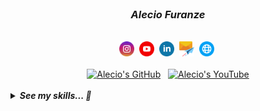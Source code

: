 </br>

<h3 align="center"><i>Alecio Furanze</i></h3>

</br>

<div align="center">
    <a target="_blank" href="https://instagram.com/alec1o"    ><img width="24px" src="/instagram.png" alt="instagram" /></a>&nbsp;
    <a target="_blank" href="https://youtube.com/@alec1o"     ><img width="24px" src="/youtube.png" alt="youtube"     /></a>&nbsp;
    <a target="_blank" href="https://linkedin.com/in/alec1o/" ><img width="24px" src="/linkedin.png" alt="linkedin"   /></a>&nbsp;
    <a target="_blank" href="mailto://i@alecio.me"            ><img width="24px" src="/email.png" alt="email"         /></a>&nbsp;
    <a target="_blank" href="http://www.alecio.me/"           ><img width="24px" src="/website.png" alt="website"     /></a>&nbsp;
</div>

</br>

<div align="center">    
    <div>
        <a href="https://github.com/alec1o"><img src="https://img.shields.io/github/stars/alec1o" alt="Alecio's GitHub"></a>
        &nbsp;
        <a href="https://www.youtube.com/@alec1o"><img src="https://img.shields.io/youtube/channel/views/UC2aSCT_J52rxBnj_o3HYxow" alt="Alecio's YouTube"></a>
    </div>    
</div>

</br>

<details>
<summary><i><strong>See my skills... 💙</strong></i></summary>
<br>
<table>
    <tr>
        <th>
            <sub><sup>S K I L L </sup></sub><sup><sub>S</sub></sup>
        </th>
    </tr>
    <tr>
        <td>
            <sup>
                <sub>View</sub><br>
                <strong>React, Next</strong><br>
            </sup>
            <sup>
                <sub>Server</sub><br>
                <strong>Express, Asp.NET</strong><br>
            </sup>
            <sup>
                <sub>Database</sub><br>
                <strong>PostigreSQL, MongoDB</strong><br>
            </sup>
            <sup>
                <sub>Cache</sub><br>
                <strong>Redis, Memcached</strong><br>
            </sup>
            <sup>
                <sub>Message Broker</sub><br>
                <strong>RabbitMQ</strong><br>
            </sup>
            <sup>
                <sub>Game Development</sub><br>
                <strong>FlaxEngine, UnityEngine, Blender</strong><br>
            </sup>
            <sup>
                <sub>Programming Language</sub><br>
                <strong>C#, TypeScript, Python, C/C++</strong><br>
            </sup>
            <sup>
                <sub>Spoken Language</sub><br>
                <strong>*Portuguese, English</strong><br>
            </sup>
        </td>
    </tr>
</table>
</details>
